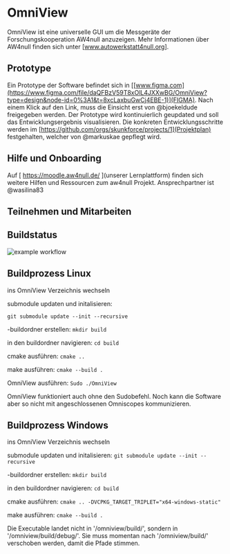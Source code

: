 # OmniView
OmniView ist eine universelle GUI um die Messgeräte der Forschungskooperation AW4null anzuzeigen. 
Mehr Informationen über AW4null finden sich unter [www.autowerkstatt4null.org].

## Prototype 
Ein Prototype der Software befindet sich in [[www.figma.com](https://www.figma.com/file/daQFBzV59T8xOlL4JXXwBG/OmniView?type=design&node-id=0%3A1&t=8xcLaxbuGwCj4EBE-1)](FIGMA). Nach einem Klick auf den Link, muss die Einsicht erst von @bjoekeldude freigegeben werden.
Der Prototype wird kontinuierlich geupdated und soll das Entwicklungsergebnis visualisieren. 
Die konkreten Entwicklungsschritte werden im [https://github.com/orgs/skunkforce/projects/1](Projektplan) festgehalten, welcher von @markuskae gepflegt wird.

## Hilfe und Onboarding
Auf [ https://moodle.aw4null.de/ ](unserer Lernplattform) finden sich weitere Hilfen und Ressourcen zum aw4null Projekt. Ansprechpartner ist @wasilina83 

## Teilnehmen und Mitarbeiten
## Buildstatus
![example workflow](https://github.com/skunkforce/omniview/actions/workflows/build.yaml/badge.svg)


## Buildprozess Linux
ins OmniView Verzeichnis wechseln

submodule updaten und initalisieren:
```shell
git submodule update --init --recursive
```
-buildordner erstellen:
`mkdir build`

in den buildordner navigieren:
`cd build`

cmake ausführen:
`cmake ..`

make ausführen:
`cmake --build .`


OmniView ausführen:
`Sudo ./OmniView`

OmniView funktioniert auch ohne den Sudobefehl. Noch kann die Software aber so nicht mit angeschlossenen Omniscopes kommunizieren.

## Buildprozess Windows
ins OmniView Verzeichnis wechseln

submodule updaten und initalisieren:
`git submodule update --init --recursive`

-buildordner erstellen:
`mkdir build`

in den buildordner navigieren:
`cd build`

cmake ausführen:
`cmake .. -DVCPKG_TARGET_TRIPLET="x64-windows-static"`

make ausführen:
`cmake --build .`

Die Executable landet nicht in '/omniview/build/', sondern in '/omniview/build/debug/'.
Sie muss momentan nach '/omniview/build/' verschoben werden, damit die Pfade stimmen.


